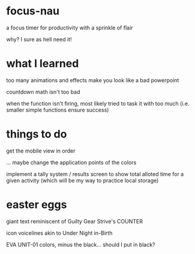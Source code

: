 # focus-nau
a focus timer for productivity with a sprinkle of flair

why? I sure as hell need it!

# what I learned
too many animations and effects make you look like a bad powerpoint

countdown math isn't too bad

when the function isn't firing, most likely tried to task it with too much (i.e. smaller simple functions ensure success)

# things to do
get the mobile view in order

... maybe change the application points of the colors

implement a tally system / results screen to show total alloted time for a given activity (which will be my way to practice local storage)

# easter eggs

giant text reminiscent of Guilty Gear Strive's COUNTER

icon voicelines akin to Under Night in-Birth

EVA UNIT-01 colors, minus the black... should I put in black?
